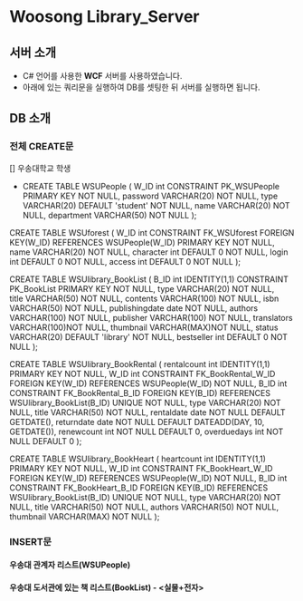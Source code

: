 # Woosong Library_Server
## 서버 소개
- C# 언어를 사용한 __WCF__ 서버를 사용하였습니다.
- 아래에 있는 쿼리문을 실행하여 DB를 셋팅한 뒤 서버를 실행하면 됩니다. 

## DB 소개
### 전체 CREATE문
[]  우송대학교 학생

- CREATE TABLE WSUPeople
    (
W_ID int CONSTRAINT PK_WSUPeople PRIMARY KEY NOT NULL, 
password VARCHAR(20) NOT NULL,
type VARCHAR(20) DEFAULT 'student' NOT NULL,
name VARCHAR(20) NOT NULL, 
department VARCHAR(50) NOT NULL
     ); 

 CREATE TABLE WSUforest
    (
W_ID int CONSTRAINT FK_WSUforest FOREIGN KEY(W_ID) REFERENCES WSUPeople(W_ID) PRIMARY KEY NOT NULL,
name VARCHAR(20) NOT NULL,
character int DEFAULT 0 NOT NULL,
login int DEFAULT 0 NOT NULL,
access int DEFAULT 0 NOT NULL
    ); 

CREATE TABLE WSUlibrary_BookList
    (
B_ID int IDENTITY(1,1) CONSTRAINT PK_BookList  PRIMARY KEY NOT NULL,
type VARCHAR(20) NOT NULL,  
title VARCHAR(50) NOT NULL,
contents VARCHAR(100) NOT NULL, 
isbn VARCHAR(50) NOT NULL,
publishingdate date NOT NULL,
authors VARCHAR(100) NOT NULL,
publisher VARCHAR(100) NOT NULL,
translators VARCHAR(100)NOT NULL,
thumbnail VARCHAR(MAX)NOT NULL,
status VARCHAR(20) DEFAULT 'library' NOT NULL,
bestseller int DEFAULT 0 NOT NULL
     ); 

 CREATE TABLE WSUlibrary_BookRental 
    (
rentalcount int IDENTITY(1,1) PRIMARY KEY NOT NULL,
W_ID int CONSTRAINT FK_BookRental_W_ID FOREIGN KEY(W_ID) REFERENCES WSUPeople(W_ID) NOT NULL,
B_ID int CONSTRAINT FK_BookRental_B_ID FOREIGN KEY(B_ID) REFERENCES WSUlibrary_BookList(B_ID) UNIQUE NOT NULL,
type VARCHAR(20) NOT NULL,
title VARCHAR(50) NOT NULL,
rentaldate date NOT NULL DEFAULT GETDATE(),
returndate date NOT NULL DEFAULT DATEADD(DAY, 10, GETDATE()),
renewcount int NOT NULL DEFAULT 0,
overduedays int NOT NULL DEFAULT 0
);

CREATE TABLE WSUlibrary_BookHeart
    (
heartcount int IDENTITY(1,1) PRIMARY KEY NOT NULL,
W_ID int CONSTRAINT FK_BookHeart_W_ID FOREIGN KEY(W_ID) REFERENCES WSUPeople(W_ID) NOT NULL,
B_ID int CONSTRAINT FK_BookHeart_B_ID FOREIGN KEY(B_ID) REFERENCES WSUlibrary_BookList(B_ID) UNIQUE NOT NULL,
type VARCHAR(20) NOT NULL,
title VARCHAR(50) NOT NULL,
authors VARCHAR(50) NOT NULL,
thumbnail VARCHAR(MAX) NOT NULL
    );

### INSERT문
#### 우송대 관계자 리스트(WSUPeople) 

#### 우송대 도서관에 있는 책 리스트(BookList) - <실물+전자>
